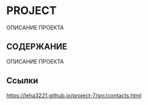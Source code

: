 # PROJECT
ОПИСАНИЕ ПРОЕКТА 

## СОДЕРЖАНИЕ 
ОПИСАНИЕ ПРОЕКТА 

## Ссылки
https://leha3221.github.io/project-7/src/contacts.html
